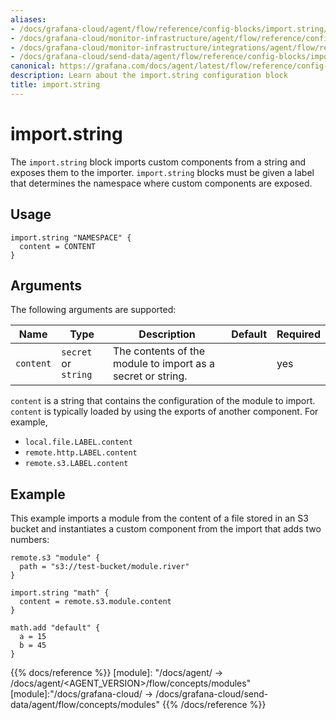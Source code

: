 ```yaml
---
aliases:
- /docs/grafana-cloud/agent/flow/reference/config-blocks/import.string/
- /docs/grafana-cloud/monitor-infrastructure/agent/flow/reference/config-blocks/import.string/
- /docs/grafana-cloud/monitor-infrastructure/integrations/agent/flow/reference/config-blocks/import.string/
- /docs/grafana-cloud/send-data/agent/flow/reference/config-blocks/import.string/
canonical: https://grafana.com/docs/agent/latest/flow/reference/config-blocks/import.string/
description: Learn about the import.string configuration block
title: import.string
---
```


# import.string

The `import.string` block imports custom components from a string and exposes them to the importer.
`import.string` blocks must be given a label that determines the namespace where custom components are exposed.

## Usage

```river
import.string "NAMESPACE" {
  content = CONTENT
}
```

## Arguments

The following arguments are supported:

Name      | Type                 | Description                                                 | Default | Required
----------|----------------------|-------------------------------------------------------------|---------|---------
`content` | `secret` or `string` | The contents of the module to import as a secret or string. |         | yes

`content` is a string that contains the configuration of the module to import.
`content` is typically loaded by using the exports of another component. For example,

- `local.file.LABEL.content`
- `remote.http.LABEL.content`
- `remote.s3.LABEL.content`

## Example

This example imports a module from the content of a file stored in an S3 bucket and instantiates a custom component from the import that adds two numbers:

```river
remote.s3 "module" {
  path = "s3://test-bucket/module.river"
}

import.string "math" {
  content = remote.s3.module.content
}

math.add "default" {
  a = 15
  b = 45
}
```

{{% docs/reference %}}
[module]: "/docs/agent/ -> /docs/agent/<AGENT_VERSION>/flow/concepts/modules"
[module]:"/docs/grafana-cloud/ -> /docs/grafana-cloud/send-data/agent/flow/concepts/modules"
{{% /docs/reference %}}
